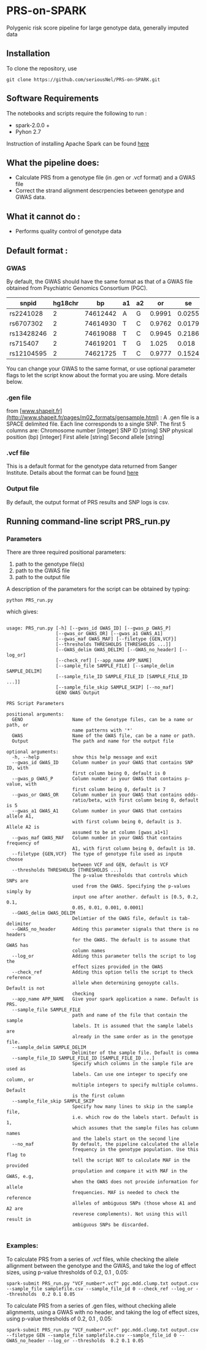 # PRS-on-SPARK
Polygenic risk score pipeline for large genotype data, generally imputed data

## Installation

To clone the repository, use 
```
git clone https://github.com/seriousNel/PRS-on-SPARK.git
```

## Software Requirements

The notebooks and scripts require the following to run :
+ spark-2.0.0 +
+ Pyhon 2.7

Instruction of installing Apache Spark can be found [here](https://www.santoshsrinivas.com/installing-apache-spark-on-ubuntu-16-04/)


## What the pipeline does:
+ Calculate PRS from a genotype file (in .gen or .vcf format) and a GWAS file
+ Correct the strand alignment descrpencies between genotype  and GWAS data. 

## What it cannot do :
+ Performs quality control of genotype data

## Default format :
### GWAS
By default, the GWAS should have the same format as that of a GWAS file obtained from Psychiatric Genomics Consortium (PGC). 

|     snpid|hg18chr|      bp| a1| a2|    or|    se|  pval| info|ngt|    CEUaf |
|----------|-------|--------|---|---|------|------|------|-----|---|----------|
| rs2241028|      2|74612442|  A|  G|0.9991|0.0255|0.9723|0.968|  0| 0.0688073|
| rs6707302|      2|74614930|  T|  C|0.9762|0.0179|0.1779|0.931|  0|   0.87963|
|rs13428246|      2|74619088|  T|  C|0.9945|0.2186|0.9799|0.405|  0|0.00458716|
|  rs715407|      2|74619201|  T|  G| 1.025| 0.018|0.1734|0.947|  0|  0.119266|
|rs12104595|      2|74621725|  T|  C|0.9777|0.1524|0.8823|0.918|  0|0.00458716|

You can change your GWAS to the same format, or use optional parameter flags to let the script know about the format you are using. More details below.

### .gen file
from [www.shapeit.fr](http://www.shapeit.fr/pages/m02_formats/gensample.html) :
A .gen file is a SPACE delimited file. Each line corresponds to a single SNP. The first 5 columns are:
Chromosome number [integer]
SNP ID [string]
SNP physical position (bp) [integer]
First allele [string]
Second allele [string]

### .vcf file 
This is a default format for the genotype data returned from Sanger Institute. Details about the format can be found [here](http://www.internationalgenome.org/wiki/Analysis/Variant%20Call%20Format/vcf-variant-call-format-version-40/) 

### Output file
By default, the output format of PRS results and SNP logs is csv. 

## Running command-line script PRS_run.py
### Parameters

There are three required positional parameters: 
1. path to the genotype file(s)
2. path to the GWAS file
3. path to the output file


A description of the parameters for the script can be obtained by typing: 
```
python PRS_run.py
```
which gives: 

```

usage: PRS_run.py [-h] [--gwas_id GWAS_ID] [--gwas_p GWAS_P]
                  [--gwas_or GWAS_OR] [--gwas_a1 GWAS_A1]
                  [--gwas_maf GWAS_MAF] [--filetype {GEN,VCF}]
                  [--thresholds THRESHOLDS [THRESHOLDS ...]]
                  [--GWAS_delim GWAS_DELIM] [--GWAS_no_header] [--log_or]
                  [--check_ref] [--app_name APP_NAME]
                  [--sample_file SAMPLE_FILE] [--sample_delim SAMPLE_DELIM]
                  [--sample_file_ID SAMPLE_FILE_ID [SAMPLE_FILE_ID ...]]
                  [--sample_file_skip SAMPLE_SKIP] [--no_maf]
                  GENO GWAS Output

PRS Script Parameters

positional arguments:
  GENO                  Name of the Genotype files, can be a name or path, or
                        name patterns with '*'
  GWAS                  Name of the GWAS file, can be a name or path.
  Output                The path and name for the output file

optional arguments:
  -h, --help            show this help message and exit
  --gwas_id GWAS_ID     Column number in your GWAS that contains SNP ID, with
                        first column being 0, default is 0
  --gwas_p GWAS_P       Column number in your GWAS that contains p-value, with
                        first column being 0, default is 7
  --gwas_or GWAS_OR     Column number in your GWAS that contains odds-
                        ratio/beta, with first column being 0, default is 5
  --gwas_a1 GWAS_A1     Column number in your GWAS that contains allele A1,
                        with first column being 0, default is 3. Allele A2 is
                        assumed to be at column [gwas_a1+1]
  --gwas_maf GWAS_MAF   Column number in your GWAS that contains frequency of
                        A1, with first column being 0, default is 10.
  --filetype {GEN,VCF}  The type of genotype file used as inputm choose
                        between VCF and GEN, default is VCF
  --thresholds THRESHOLDS [THRESHOLDS ...]
                        The p-value thresholds that controls which SNPs are
                        used from the GWAS. Specifying the p-values simply by
                        input one after another. default is [0.5, 0.2, 0.1,
                        0.05, 0.01, 0.001, 0.0001]
  --GWAS_delim GWAS_DELIM
                        Delimtier of the GWAS file, default is tab-delimiter
  --GWAS_no_header      Adding this parameter signals that there is no headers
                        for the GWAS. The default is to assume that GWAS has
                        column names
  --log_or              Adding this parameter tells the script to log the
                        effect sizes provided in the GWAS
  --check_ref           Adding this option tells the script to theck reference
                        allele when determining genoypte calls. Default is not
                        checking
  --app_name APP_NAME   Give your spark application a name. Default is PRS.
  --sample_file SAMPLE_FILE
                        path and name of the file that contain the sample
                        labels. It is assumed that the sample labels are
                        already in the same order as in the genotype file.
  --sample_delim SAMPLE_DELIM
                        Delimiter of the sample file. Default is comma
  --sample_file_ID SAMPLE_FILE_ID [SAMPLE_FILE_ID ...]
                        Specify which columns in the sample file are used as
                        labels. Can use one integer to specify one column, or
                        multiple integers to specify multiple columns. Default
                        is the first column
  --sample_file_skip SAMPLE_SKIP
                        Specify how many lines to skip in the sample file,
                        i.e. which row do the labels start. Default is 1,
                        which assumes that the sample files has column names
                        and the labels start on the second line
  --no_maf              By default, the pipeline calculated the allele
                        frequency in the genotype population. Use this flag to
                        tell the script NOT to calculate MAF in the provided
                        propulation and compare it with MAF in the GWAS, e.g,
                        when the GWAS does not provide information for allele
                        frequencies. MAF is needed to check the reference
                        alleles of ambiguous SNPs (those whose A1 and A2 are
                        reverese complements). Not using this will result in
                        ambiguous SNPs be discarded.


```

### Examples:
To calculate PRS from a series of .vcf files, while checking the allele allignment between the genotype and the GWAS, and take the log of effect sizes, using p-value thresholds of 0.2, 0.1 , 0.05:
```
spark-submit PRS_run.py "VCF_number*.vcf" pgc.mdd.clump.txt output.csv --sample_file samplefile.csv --sample_file_id 0 --check_ref --log_or --thresholds  0.2 0.1 0.05
```
To calculate PRS from a series of .gen files, without checking allele alignments, using a GWAS with no header, and taking the log of effect sizes, using p-value thresholds of 0.2, 0.1 , 0.05:

```
spark-submit PRS_run.py "VCF_number*.vcf" pgc.mdd.clump.txt output.csv --filetype GEN --sample_file samplefile.csv --sample_file_id 0 --GWAS_no_header --log_or --thresholds  0.2 0.1 0.05
```

